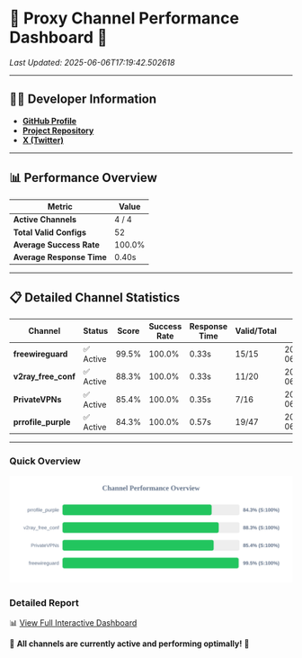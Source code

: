 # 🌟 Proxy Channel Performance Dashboard 🌟

_Last Updated: 2025-06-06T17:19:42.502618_

---

## 👩‍💻 Developer Information

- **[GitHub Profile](https://github.com/4n0nymou3)**  
- **[Project Repository](https://github.com/4n0nymou3/multi-proxy-config-fetcher)**  
- **[X (Twitter)](https://x.com/4n0nymou3)**  

---

## 📊 Performance Overview

| Metric                | Value       |
|-----------------------|-------------|
| **Active Channels**   | 4 / 4       |
| **Total Valid Configs** | 52          |
| **Average Success Rate** | 100.0%      |
| **Average Response Time** | 0.40s       |

---

## 📋 Detailed Channel Statistics

| Channel          | Status     | Score  | Success Rate | Response Time | Valid/Total | Last Success               |
|------------------|------------|--------|--------------|---------------|-------------|----------------------------|
| **freewireguard**  | ✅ Active  | 99.5%  | 100.0% | 0.33s         | 15/15       | 2025-06-06T17:19:42.500725 |
| **v2ray_free_conf**  | ✅ Active  | 88.3%  | 100.0% | 0.33s         | 11/20       | 2025-06-06T17:19:41.754497 |
| **PrivateVPNs**  | ✅ Active  | 85.4%  | 100.0% | 0.35s         | 7/16       | 2025-06-06T17:19:42.141626 |
| **prrofile_purple**  | ✅ Active  | 84.3%  | 100.0% | 0.57s         | 19/47       | 2025-06-06T17:19:41.386129 |

---

### Quick Overview
<div align="center">
  <a href="https://raw.githubusercontent.com/nullluser/NullRepo/refs/heads/main/assets/channel_stats_chart.svg">
    <img src="https://raw.githubusercontent.com/nullluser/NullRepo/refs/heads/main/assets/channel_stats_chart.svg" alt="Source Performance Statistics" width="800">
  </a>
</div>

### Detailed Report
📊 [View Full Interactive Dashboard](https://htmlpreview.github.io/?https://github.com/nullluser/NullRepo/blob/main/assets/performance_report.html)

🎉 **All channels are currently active and performing optimally!** 🎉
